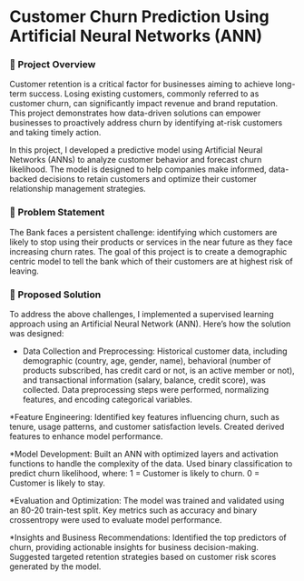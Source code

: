 # Customer Churn Prediction Using Artificial Neural Networks (ANN)


### 📌 Project Overview

Customer retention is a critical factor for businesses aiming to achieve long-term success. Losing existing customers, commonly referred to as customer churn, can significantly impact revenue and brand reputation. This project demonstrates how data-driven solutions can empower businesses to proactively address churn by identifying at-risk customers and taking timely action.

In this project, I developed a predictive model using Artificial Neural Networks (ANNs) to analyze customer behavior and forecast churn likelihood. The model is designed to help companies make informed, data-backed decisions to retain customers and optimize their customer relationship management strategies.


### 🧩 Problem Statement
The Bank faces a persistent challenge: identifying which customers are likely to stop using their products or services in the near future as they face increasing churn rates. The goal of this project is to create a demographic centric model to tell the bank which of their customers are at highest risk of leaving. 


### 🚀 Proposed Solution
To address the above challenges, I implemented a supervised learning approach using an Artificial Neural Network (ANN). Here’s how the solution was designed:

* Data Collection and Preprocessing:
Historical customer data, including demographic (country, age, gender, name), behavioral (number of products subscribed, has credit card or not, is an active member or not), and transactional information (salary, balance, credit score), was collected.
Data preprocessing steps were performed, normalizing features, and encoding categorical variables.

*Feature Engineering:
Identified key features influencing churn, such as tenure, usage patterns, and customer satisfaction levels.
Created derived features to enhance model performance.

*Model Development:
Built an ANN with optimized layers and activation functions to handle the complexity of the data.
Used binary classification to predict churn likelihood, where:
1 = Customer is likely to churn.
0 = Customer is likely to stay.

*Evaluation and Optimization:
The model was trained and validated using an 80-20 train-test split.
Key metrics such as accuracy and binary crossentropy were used to evaluate model performance.

*Insights and Business Recommendations:
Identified the top predictors of churn, providing actionable insights for business decision-making.
Suggested targeted retention strategies based on customer risk scores generated by the model.
